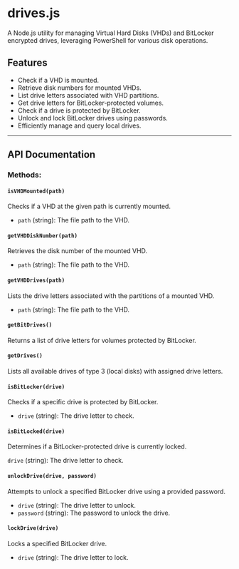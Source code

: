 # drives.js

A Node.js utility for managing Virtual Hard Disks (VHDs) and BitLocker encrypted drives, leveraging PowerShell for various disk operations.

## Features
- Check if a VHD is mounted.
- Retrieve disk numbers for mounted VHDs.
- List drive letters associated with VHD partitions.
- Get drive letters for BitLocker-protected volumes.
- Check if a drive is protected by BitLocker.
- Unlock and lock BitLocker drives using passwords.
- Efficiently manage and query local drives.

---

## API Documentation

### Methods:

#### `isVHDMounted(path)`
Checks if a VHD at the given path is currently mounted.

- `path` (string): The file path to the VHD.

#### `getVHDDiskNumber(path)`
Retrieves the disk number of the mounted VHD.

- `path` (string): The file path to the VHD.

#### `getVHDDrives(path)`
Lists the drive letters associated with the partitions of a mounted VHD.

- `path` (string): The file path to the VHD.

#### `getBitDrives()`
Returns a list of drive letters for volumes protected by BitLocker.

#### `getDrives()`
Lists all available drives of type 3 (local disks) with assigned drive letters.

#### `isBitLocker(drive)`
Checks if a specific drive is protected by BitLocker.

- `drive` (string): The drive letter to check.

#### `isBitLocked(drive)`
Determines if a BitLocker-protected drive is currently locked.

`drive` (string): The drive letter to check.

#### `unlockDrive(drive, password)`
Attempts to unlock a specified BitLocker drive using a provided password.

- `drive` (string): The drive letter to unlock.
- `password` (string): The password to unlock the drive.

#### `lockDrive(drive)`
Locks a specified BitLocker drive.

- `drive` (string): The drive letter to lock.